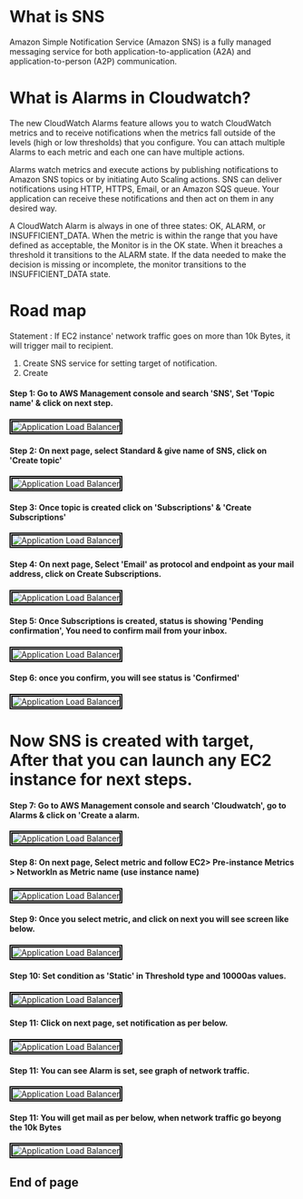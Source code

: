 # What is SNS

Amazon Simple Notification Service (Amazon SNS) is a fully managed messaging service for both application-to-application (A2A) and application-to-person (A2P) communication.

# What is Alarms in Cloudwatch?
The new CloudWatch Alarms feature allows you to watch CloudWatch metrics and to receive notifications when the metrics fall outside of the levels (high or low thresholds) that you configure. You can attach multiple Alarms to each metric and each one can have multiple actions.

Alarms watch metrics and execute actions by publishing notifications to Amazon SNS topics or by initiating Auto Scaling actions. SNS can deliver notifications using HTTP, HTTPS, Email, or an Amazon SQS queue. Your application can receive these notifications and then act on them in any desired way.

A CloudWatch Alarm is always in one of three states: OK, ALARM, or INSUFFICIENT_DATA. When the metric is within the range that you have defined as acceptable, the Monitor is in the OK state. When it breaches a threshold it transitions to the ALARM state. If the data needed to make the decision is missing or incomplete, the monitor transitions to the INSUFFICIENT_DATA state.

# Road map

Statement : If EC2 instance' network traffic goes on more than 10k Bytes, it will trigger mail to recipient.

1) Create SNS service for setting target of notification.
2) Create 


#### Step 1: Go to AWS Management console and search 'SNS', Set 'Topic name' & click on next step.
####
<img src="/AWS SNS & Alarms/Images/1.png" width="auto" height="auto" style="border:5px double black;"
     alt="Application Load Balancer"
     style="float: left; margin-right: 6px;" />
####

#### Step 2: On next page, select Standard & give name of SNS, click on 'Create topic'
####
<img src="/AWS SNS & Alarms/Images/2.png" width="auto" height="auto" style="border:5px double black;"
     alt="Application Load Balancer"
     style="float: left; margin-right: 6px;" />
####

#### Step 3: Once topic is created click on 'Subscriptions' & 'Create Subscriptions'

####
<img src="/AWS SNS & Alarms/Images/3.png" width="auto" height="auto" style="border:5px double black;"
     alt="Application Load Balancer"
     style="float: left; margin-right: 6px;" />
####

#### Step 4: On next page, Select 'Email' as protocol and endpoint as your mail address, click on Create Subscriptions.

####
<img src="/AWS SNS & Alarms/Images/4.png" width="auto" height="auto" style="border:5px double black;"
     alt="Application Load Balancer"
     style="float: left; margin-right: 6px;" />
####


#### Step 5: Once Subscriptions is created, status is showing 'Pending confirmation', You need to confirm mail from your inbox.

####
<img src="/AWS SNS & Alarms/Images/5.png" width="auto" height="auto" style="border:5px double black;"
     alt="Application Load Balancer"
     style="float: left; margin-right: 6px;" />
####

#### Step 6: once you confirm, you will see status is 'Confirmed'

####
<img src="/AWS SNS & Alarms/Images/6.png" width="auto" height="auto" style="border:5px double black;"
     alt="Application Load Balancer"
     style="float: left; margin-right: 6px;" />
####

# Now SNS is created with target, After that you can launch any EC2 instance for next steps.

#### Step 7: Go to AWS Management console and search 'Cloudwatch', go to Alarms & click on 'Create a alarm.

####
<img src="/AWS SNS & Alarms/Images/7.png" width="auto" height="auto" style="border:5px double black;"
     alt="Application Load Balancer"
     style="float: left; margin-right: 6px;" />
####

#### Step 8: On next page, Select metric and follow EC2> Pre-instance Metrics > NetworkIn as Metric name (use instance name)

####
<img src="/AWS SNS & Alarms/Images/8.png" width="auto" height="auto" style="border:5px double black;"
     alt="Application Load Balancer"
     style="float: left; margin-right: 6px;" />
####


#### Step 9: Once you select metric, and click on next you will see screen like below.

####
<img src="/AWS SNS & Alarms/Images/9.png" width="auto" height="auto" style="border:5px double black;"
     alt="Application Load Balancer"
     style="float: left; margin-right: 6px;" />
####


#### Step 10: Set condition as 'Static' in Threshold type and 10000as values.

####
<img src="/AWS SNS & Alarms/Images/10.png" width="auto" height="auto" style="border:5px double black;"
     alt="Application Load Balancer"
     style="float: left; margin-right: 6px;" />
####

#### Step 11: Click on next page, set notification as per below.

####
<img src="/AWS SNS & Alarms/Images/11.png" width="auto" height="auto" style="border:5px double black;"
     alt="Application Load Balancer"
     style="float: left; margin-right: 6px;" />
####

#### Step 11: You can see Alarm is set, see graph of network traffic.

####
<img src="/AWS SNS & Alarms/Images/12.png" width="auto" height="auto" style="border:5px double black;"
     alt="Application Load Balancer"
     style="float: left; margin-right: 6px;" />
####
#### Step 11: You will get mail as per below, when network traffic go beyong the 10k Bytes

####
<img src="/AWS SNS & Alarms/Images/13.png" width="auto" height="auto" style="border:5px double black;"
     alt="Application Load Balancer"
     style="float: left; margin-right: 6px;" />
####
## End of page ## 

